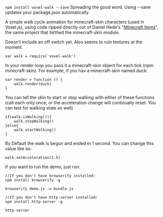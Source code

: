 `npm install voxel-walk --save`
Spreading the good word.  Using --save updates your package.json automatically.

A simple walk cycle animation for minecraft-skin characters (used in Voxel.js), using code ripped directly out of Daniel Hede's "[Minecraft Items](http://djazz.mine.nu/lab/minecraft_items/)", the same project that birthed the minecraft-skin module.

Doesn't include an off switch yet.  Also seems to ruin textures at the moment.

```
var walk = require('voxel-walk')
```
In your render loop you pass it a minecraft-skin object for each tick (npm minecraft-skin).  For example, if you hav a minecraft-skin named duck:
```
var render = function () {
	walk.render(duck)
}
```
You can tell the skin to start or stop walking with either of these functions (call each only once, or the acceleration change will continually reset.  You can test for walking state as well)
```
if(walk.isWalking()){
	walk.stopWalking()
}else{
	walk.startWalking()
}
```
By Default the walk is begun and ended in 1 second.  You can change this value like so:
```
walk.setAcceleration(1.5)
```


If you want to run the demo, just  run:
```
//If you don't have browserify installed:
npm install browserify -g

browserify demo.js -o bundle.js

//If you don't have http-server installed:
npm install http-server -g

http-server
```
